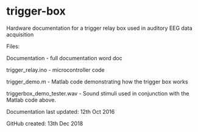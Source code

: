 # trigger-box
Hardware documentation for a trigger relay box used in auditory EEG data acquisition



Files:

Documentation - full documentation word doc

trigger_relay.ino - microcontroller code

trigger_demo.m - Matlab code demonstrating how the trigger box works

triggerbox_demo_tester.wav - Sound stimuli used in conjunction with the Matlab code above.



Documentation last updated: 12th Oct 2016

GitHub created: 13th Dec 2018
